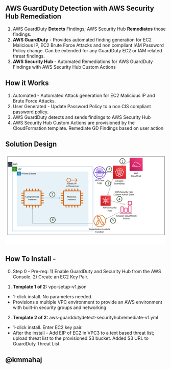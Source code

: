 <p align="center">
</p>


## AWS GuardDuty Detection with AWS Security Hub Remediation 

 1. AWS GuardDuty **Detects** Findings; AWS Security Hub **Remediates** those findings.
 2. **AWS GuardDuty** - Provides automated finding generation for EC2 Malicious IP, EC2 Brute Force Attacks and non compliant IAM Password Policy change. Can be extended for any GuardDuty EC2 or IAM related threat findings. 
 3. **AWS Security Hub** - Automated Remediations for AWS GuardDuty Findings with AWS Security Hub Custom Actions

## How it Works

1. Automated - Automated Attack generation for EC2 Malicious IP and Brute Force Attacks. 
2. User Generated - Update Password Policy to a non CIS compliant password policy.
3. AWS GuardDuty detects and sends findings to AWS Security Hub
4. AWS Security Hub Custom Actions are provisioned by the CloudFormation template. Remediate GD Findings based on user action

## Solution Design

![](images/arch-diagram.png)


## How To Install - 

0. Step 0 - Pre-req:  1) Enable GuardDuty and Security Hub from the AWS Console. 2) Create an EC2 Key Pair.

1. **Template 1 of 2:** vpc-setup-v1.json
* 1-click install. No parameters needed.
* Provisions a multiple VPC environment to provide an AWS environment with built-in security groups and networking


2. **Template 2 of 2:** aws-guarddutydetect-securityhubremediate-v1.yml
* 1-click install. Enter EC2 key pair.
* After the install - Add EIP of EC2 in VPC3 to a text based threat list; upload threat list to the provisioned S3 bucket. Added S3 URL to GuardDuty Threat List



## @kmmahaj




